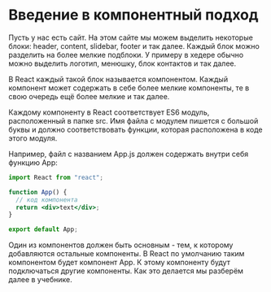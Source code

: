 # Введение в компонентный подход

Пусть у нас есть сайт. На этом сайте мы можем выделить некоторые блоки: header, content, slidebar, footer и так далее. Каждый блок можно разделить на более мелкие подблоки. У примеру в хедере обычно можно выделить логотип, менюшку, блок контактов и так далее.

В React каждый такой блок называется компонентом. Каждый компонент может содержать в себе более мелкие компоненты, те в свою очередь ещё более мелкие и так далее.

Каждому компоненту в React соответствует ES6 модуль, расположенный в папке src. Имя файла с модулем пишется с большой буквы и должно соответствовать функции, которая расположена в коде этого модуля.

Например, файл с названием App.js должен содержать внутри себя функцию App:

```jsx
import React from "react";

function App() {
  // код компонента
  return <div>text</div>;
}

export default App;
```

Один из компонентов должен быть основным - тем, к которому добавляются остальные компоненты. В React по умолчанию таким компонентом будет компонент App. К этому компоненту будут подключаться другие компоненты. Как это делается мы разберём далее в учебнике.
